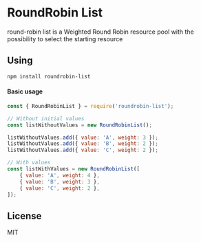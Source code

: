 # RoundRobin List

round-robin list is a Weighted Round Robin resource pool with the possibility to select the starting resource 

## Using

```
npm install roundrobin-list
```

#### Basic usage

```javascript
const { RoundRobinList } = require('roundrobin-list');

// Without initial values
const listWithoutValues = new RoundRobinList();

listWithoutValues.add({ value: 'A', weight: 3 });
listWithoutValues.add({ value: 'B', weight: 2 });
listWithoutValues.add({ value: 'C', weight: 2 });

// With values 
const listWithValues = new RoundRobinList([
    { value: 'A', weight: 4 },
    { value: 'B', weight: 3 },
    { value: 'C', weight: 2 },
]);
```

## License
MIT
